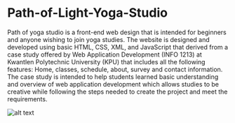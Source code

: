 # Path-of-Light-Yoga-Studio
Path of yoga studio is a front-end web design that is intended for beginners and anyone wishing to join yoga studies. 
The website is designed and developed using basic HTML, CSS, XML, and JavaScript that derived from a case study offered by 
Web Application Development (INFO 1213) at Kwantlen Polytechnic University (KPU) that includes all the following features: Home, 
classes, schedule, about, survey and contact information. The case study is intended to help students learned basic understanding 
and overview of web application development which allows studies to be creative while following the steps needed 
to create the project and meet the requirements.  

![alt text](https://github.com/ForceNight12/Path-of-Light-Yoga-Studio/assets/89636568/31e2ef9c-8e14-4381-be26-b75e522f937b)
